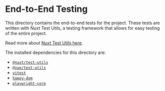 # End-to-End Testing

This directory contains the end-to-end tests for the project.
These tests are written with Nuxt Test Utils, a testing framework that allows for easy testing of the entire project.

Read more about [Nuxt Test Utils here](https://nuxt.com/docs/getting-started/testing).

The installed dependencies for this directory are:

- [`@nuxt/test-utils`](https://nuxt.com/docs/getting-started/testing)
- [`@vue/test-utils`](https://test-utils.vuejs.org/)
- [`vitest`](https://vitest.dev/)
- [`happy-dom`](https://github.com/capricorn86/happy-dom)
- [`playwright-core`](https://playwright.dev/)
